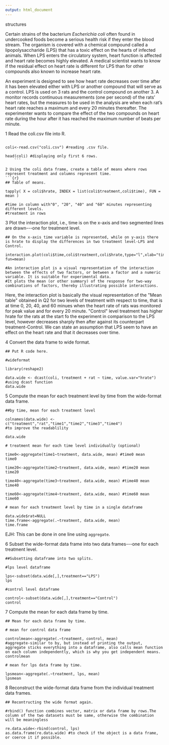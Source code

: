 ```yaml
---
output: html_document
---
```

structures


Certain strains of the bacterium _Escherichia coli_ often found in undercooked foods become a serious health risk if they enter the blood stream. The organism is covered with a chemical compound called a lipopolysaccharide (LPS) that has a toxic effect on the hearts of infected animals. When LPS enters the circulatory system, heart function is affected and heart rate becomes highly elevated. A medical scientist wants to know if the residual effect on heart rate is different for LPS than for other compounds also known to increase heart rate.

An experiment is designed to see how heart rate decreases over time after it has been elevated either with LPS or another compound that will serve as a control. LPS is used on 3 rats and the control compound on another 3. A monitor records continuous measurements (one per second) of the rats’ heart rates, but the measures to be used in the analysis are when each rat’s heart rate reaches a maximum and every 20 minutes thereafter. The experimenter wants to compare the effect of the two compounds on heart rate during the hour after it has reached the maximum number of beats per minute.

1 Read the coli.csv file into R.
```{r}

coli<-read.csv("coli.csv") #reading .csv file.

head(coli) #displaying only first 6 rows.
    ```

2 Using the coli data frame, create a table of means where rows represent treatment and columns represent time.
```{r}
## Table of means.

tapply( X = coli$hrate, INDEX = list(coli$treatment,coli$time), FUN = mean )

#time in column with"0", "20", "40" and "60" minutes representing different levels.
#treatment in rows
```

3 Plot the interaction plot, i.e., time is on the x-axis and two segmented lines are drawn---one for treatment level.
```{r}
## On the x-axis time variable is represented, while on y-axis there is hrate to display the differences in two treatment level-LPS and Control.

interaction.plot(coli$time,coli$treatment,coli$hrate,type="l",xlab="time",ylab="hrate",trace.label="treatment", fun=mean)

#An interaction plot is a visual representation of the interaction between the effects of two factors, or between a factor and a numeric variable. It is suitable for experimental data.
#It plots the mean (or other summary) of the response for two-way combinations of factors, thereby illustrating possible interactions.
```

Here, the interaction plot is basically the visual representation of the "Mean table" obtained in Q2 for two levels of treatment with respect to time, that is at time 0, 20, 40, and 60 minues when the heart rate of rats was monitored for peak value and for every 20 minute. "Control" level treatment has higher hrate for the rats at the start fo the experiment in comparison to the LPS level, however decreases sharply then after against its counterpart treatment-Control. We can state an assumption that LPS seem to have an effect on the heart rate and that it decreases over time.

4 Convert the data frame to wide format.
```{r}
## Put R code here.

#wideformat 

library(reshape2)

data.wide <- dcast(coli, treatment + rat ~ time, value.var="hrate") #using dcast function
data.wide

```

5 Compute the mean for each treatment level by time from the wide-format data frame.
```{r}
##by time, mean for each treatment level

colnames(data.wide) <- c("treatment","rat","time1","time2","time3","time4")  
#to improve the readablility

data.wide

# treatment mean for each time level individually (optional)

time0<-aggregate(time1~treatment, data.wide, mean) #time0 mean
time0

time20<-aggregate(time2~treatment, data.wide, mean) #time20 mean
time20

time40<-aggregate(time3~treatment, data.wide, mean) #time40 mean
time40

time60<-aggregate(time4~treatment, data.wide, mean) #time60 mean
time60

# mean for each treatment level by time in a single dataframe

data.wide$rat=NULL
time.frame<-aggregate(.~treatment, data.wide, mean)
time.frame
```

EJH: This can be done in one line using `aggregate`.


6 Subset the wide-format data frame into two data frames---one for each treatment level.
```{r}
##Subsetting dataframe into two splits.

#lps level dataframe

lps<-subset(data.wide[,],treatment=="LPS")
lps

#control level dataframe

control<-subset(data.wide[,],treatment=="Control")
control
```

7 Compute the mean for each data frame by time.
```{r}
## Mean for each data frame by time.

# mean for control data frame

controlmean<-aggregate(.~treatment, control, mean) 
#aggregate-similar to by, but instead of printing the output, aggregate sticks everything into a dataframe, also calls mean function on each column independently, which is why you get independent means.
controlmean

# mean for lps data frame by time.

lpsmean<-aggregate(.~treatment, lps, mean)
lpsmean

```

8 Reconstruct the wide-format data frame from the individual treatment data frames.
```{r}
## Recontructing the wide format again.

#rbind() function combines vector, matrix or data frame by rows.The column of the two datasets must be same, otherwise the combination will be meaningless

re.data.wide<-rbind(control, lps)
as.data.frame(re.data.wide) #to check if the object is a data frame, or coerce it if possible.

```
